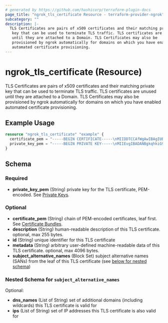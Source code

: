 ```yaml
---
# generated by https://github.com/hashicorp/terraform-plugin-docs
page_title: "ngrok_tls_certificate Resource - terraform-provider-ngrok"
subcategory: ""
description: |-
  TLS Certificates are pairs of x509 certificates and their matching private
   key that can be used to terminate TLS traffic. TLS certificates are unused
   until they are attached to a Domain. TLS Certificates may also be
   provisioned by ngrok automatically for domains on which you have enabled
   automated certificate provisioning.
---
```


# ngrok_tls_certificate (Resource)

TLS Certificates are pairs of x509 certificates and their matching private
 key that can be used to terminate TLS traffic. TLS certificates are unused
 until they are attached to a Domain. TLS Certificates may also be
 provisioned by ngrok automatically for domains on which you have enabled
 automated certificate provisioning.

## Example Usage

```terraform
resource "ngrok_tls_certificate" "example" {
  certificate_pem = "-----BEGIN CERTIFICATE-----\nMIIDDTCCAfWgAwIBAgIUBUunDdA4gjgtEbZA8w9Ljhvl3bEwDQYJKoZIhvcNAQEL\nBQAwFjEUMBIGA1UEAwwLZXhhbXBsZS5jb20wHhcNMjAwMzI0MTgxODE5WhcNMjAw\nNDIzMTgxODE5WjAWMRQwEgYDVQQDDAtleGFtcGxlLmNvbTCCASIwDQYJKoZIhvcN\nAQEBBQADggEPADCCAQoCggEBAPKVkkKYNl3d9cqrz4tIFlwsohED5W4y1dcBixy4\nGANFFnw43nc2wPyKwYXumJqJIFrcW/NkUZL07bd+dou6mT6Gh/zbaTW91IkREPXL\n7b3KfVu4XkFosVXpWs0U6o4GrZ81CLiKBWI+H03x/ij5OSiJ1l71pqLeTJLOydAR\nAl8kpp7axeHU4UbDrAZkW5SnuZTjIKwVg0UNsBg1yNfUOu1Uah3BYaqPgQitC0Yg\nLW+NUGu/T91bkD7tLsVInkQXeQGdXBAqOycfJ7wj8OlIpyuXjTnGFA0izVmbQw5f\nrQnZ0geGyhLamvz9Gcd7mIlD/+/AEN9Lht82tAOzKG98/O8CAwEAAaNTMFEwHQYD\nVR0OBBYEFKv6RsvEC6T+zCtJZwB0FCR1sEkhMB8GA1UdIwQYMBaAFKv6RsvEC6T+\nzCtJZwB0FCR1sEkhMA8GA1UdEwEB/wQFMAMBAf8wDQYJKoZIhvcNAQELBQADggEB\nAC5fBrouinespo5+9AipjhY/HOKTg+OCnppFnSnqeU1eXZZJ0oakdHTpTNxtbQP9\ntOJTA2f3KWvmpNDMohEQXZz8wHDkdbrIXJKVp6zs1pEp+0BIjA4y9mSywa5xuyk0\noGeChRgGqp2JujDyPCb7LEaKKQEEdMqy73QG+jEAh14+wKixlAf1nATBdeCUvssK\n2x1uZMyqjJFB5y/5EdnWQzD4WJkrsCkxsZHVMN1d+dqf2sf3dTRV8fzsFGOG17NS\n6u2n9iGcFdBA82XN8yeLIWhy1t3GWutG1sdxENbFRRXea+iUqzDsmRtkaBma2GLQ\nd6JTpFbsCtwDjP23UEi7SZo=\n-----END CERTIFICATE-----"
  private_key_pem = "-----BEGIN PRIVATE KEY-----\nMIIEvgIBADANBgkqhkiG9w0BAQEFAASCBKgwggSkAgEAAoIBAQDylZJCmDZd3fXK\nq8+LSBZcLKIRA+VuMtXXAYscuBgDRRZ8ON53NsD8isGF7piaiSBa3FvzZFGS9O23\nfnaLupk+hof822k1vdSJERD1y+29yn1buF5BaLFV6VrNFOqOBq2fNQi4igViPh9N\n8f4o+TkoidZe9aai3kySzsnQEQJfJKae2sXh1OFGw6wGZFuUp7mU4yCsFYNFDbAY\nNcjX1DrtVGodwWGqj4EIrQtGIC1vjVBrv0/dW5A+7S7FSJ5EF3kBnVwQKjsnHye8\nI/DpSKcrl405xhQNIs1Zm0MOX60J2dIHhsoS2pr8/RnHe5iJQ//vwBDfS4bfNrQD\nsyhvfPzvAgMBAAECggEBALLv7YE98exvi5zB+0fMFuJK8gkHDLequ93q/4hhqyTO\nU3WyJTdepiAi4fk/NEXZnIopPZJdj2aNUMQnfp43OE7MwYac+hBwRFQOyKnmkSmM\nMcf0SWKKLTUn+piIMzQsbOmhHxuwg6QiGslOFaJ3o9fpRL2rCg3dWDJ6Ypcd1NgE\nK0uy7gg+DwIpU6MeG6lA+HbxbGi+yd2x88Gjn9dGr7FZK34RUDooH60BCX9P8N9X\nT+n10MzzX7ZQOsLfe8FKc1/X8AybI5SYm1GMyfKD4QBt6JG4HKAjPHzBzcIpfN3d\n7BM11Imkrz7LcbUG+F23NVsi6n5IIGT1WqwCRIH2PpECgYEA/SJ5Ra4d0hUS5RYB\nzABquM3sp7JsKxCn7O5PqNLB4TgH9dXtWFhaFVB6juMGyHbvktVH0j4lps/Te0rk\nVU2zU1XxvCTFhtcCYUtNk0cRw6LH8feKiorXHdDRB33t0c47QSD/6AGOjBtxqD7B\n3ZxyR3P+7RdQopLLRFN+FHAnmzsCgYEA9VSGZDFSK+fbg4CgwkWdzuHrAXaUEv0U\novqqWd/yXB9wauEvRHnOrSgW6hFZQiatJOXx0KnalJQzohz/SLGO0MqGtwQbYWVT\nWiJgjUbNeiPEHBeUA6U55lVQr26kQSUWdXEtRbDz+hqV1K+6tTEMzaSPmJiHNgki\nlNMO2gqGQd0CgYBJ268qx5zn2UJEGWG41j5NYbg1TfgFsLxugzI2/heX0TNxZVP1\nPQI7ydmYq2ElSJ6qZxSnoX5255i7FqT8xskV/bOkw83mhAGrxb8Cw+/I90wDq8h+\nl/ggOPdkijfDybq8TBae6SVgd/l3r6f9M1KcypmNMApVBSPN8daNvBOyVQKBgQDo\nsj2utyFrx8Xsm4rf+kxOuPbBMooM4MQ8OmpuSP6G5sMofWLqHmcs0sO5TK9PEYRV\nZU3ST+ml2FSJRdvWRaRi4laZLWoTHZrL+aN/HVM0sMwIoUyhkIy0ruOTIuzlZZpB\n1xHL8qXX6nOHgw8jYdz1CUuyv6owVMXaR77kjer+eQKBgByYZlR/eNTzlot0SdFl\nIbgQ9bV7VLIo+vKzOXE3trfzRJMgUosLTp+5wdSVSW/VBdYZ7Ir3n0bbpY/dGinI\nVShxPbChhCZnhvG2lEEiekI44m5jHSA6hhtRdt/CrhL65Rw2SE5lMEe8htg1UGus\nwzLHWHBl72FjbjdhvEgrq60W\n-----END PRIVATE KEY-----"
}
```

<!-- schema generated by tfplugindocs -->
## Schema

### Required

- **private_key_pem** (String) private key for the TLS certificate, PEM-encoded. See [Private Keys](https://ngrok.com/docs/ngrok-link#tls-certificates-key).

### Optional

- **certificate_pem** (String) chain of PEM-encoded certificates, leaf first. See [Certificate Bundles](https://ngrok.com/docs/api#tls-certificates-pem).
- **description** (String) human-readable description of this TLS certificate. optional, max 255 bytes.
- **id** (String) unique identifier for this TLS certificate
- **metadata** (String) arbitrary user-defined machine-readable data of this TLS certificate. optional, max 4096 bytes.
- **subject_alternative_names** (Block Set) subject alternative names (SANs) from the leaf of this TLS certificate (see [below for nested schema](#nestedblock--subject_alternative_names))

<a id="nestedblock--subject_alternative_names"></a>
### Nested Schema for `subject_alternative_names`

Optional:

- **dns_names** (List of String) set of additional domains (including wildcards) this TLS certificate is valid for
- **ips** (List of String) set of IP addresses this TLS certificate is also valid for



